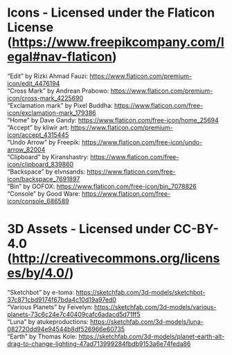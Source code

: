 # Icons - Licensed under the Flaticon License (https://www.freepikcompany.com/legal#nav-flaticon)
“Edit” by Rizki Ahmad Fauzi: https://www.flaticon.com/premium-icon/edit_4476194 \
“Cross Mark” by Andrean Prabowo: https://www.flaticon.com/premium-icon/cross-mark_4225690 \
“Exclamation mark” by Pixel Buddha: https://www.flaticon.com/free-icon/exclamation-mark_179386 \
“Home” by Dave Gandy: https://www.flaticon.com/free-icon/home_25694 \
“Accept” by kliwir art: https://www.flaticon.com/premium-icon/accept_4315445 \
“Undo Arrow” by Freepik: https://www.flaticon.com/free-icon/undo-arrow_82004 \
“Clipboard” by Kiranshastry: https://www.flaticon.com/free-icon/clipboard_839860 \
“Backspace” by elvnsands: https://www.flaticon.com/free-icon/backspace_7691897 \
“Bin” by GOFOX: https://www.flaticon.com/free-icon/bin_7078826 \
“Console” by Good Ware: https://www.flaticon.com/free-icon/console_686589

# 3D Assets - Licensed under CC-BY-4.0 (http://creativecommons.org/licenses/by/4.0/)
“Sketchbot” by e-toma: https://sketchfab.com/3d-models/sketchbot-37c871cbd9174f67bda4c10d19a97ed0 \
“Various Planets” by Feivelyn: https://sketchfab.com/3d-models/various-planets-73c6c24e7c40409cafc6adacd5d71ff5 \
“Luna” by atukeproductions: https://sketchfab.com/3d-models/luna-082720dd94e94544b8df526966e60735 \
“Earth” by Thomas Kole: https://sketchfab.com/3d-models/planet-earth-alt-drag-to-change-lighting-47ad713999284fbdb9153a6e74feda86
